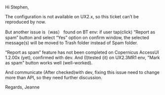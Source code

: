 Hi Stephen,
 
The configuration is not available on UX2.x, so this ticket can’t be reproduced by now. 
 
But another issue is（was） found on BT env: if user tap(click) “Report as spam” button and select “Yes” option on confirm window, the selected message(s) will be moved to Trash folder instead of Spam folder.

“Report as spam” feature has not been completed on Copernicus AccessUI 1.2.00x (yet), confirmed with dev. And (I)tested (it) on UX2.3MR1 env, "Mark as spam" button works well (well-worked). 

And communicate (After checked)with dev, fixing this issue need to change more than API, so they need further discussion.

Regards,
Jeanne 
